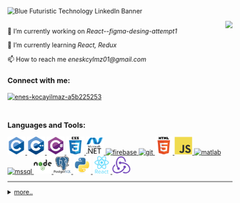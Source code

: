 ![Blue Futuristic Technology LinkedIn Banner](https://github.com/Kocayilmaz/Kocayilmaz/assets/115413087/7fc1c0ef-7030-4b1d-a42a-b020c38e34c5)

<div style="display: flex; align-items: center; justify-content: space-between;">
  <div style="flex: 1;">
    <div>
    <img align="right" src="https://media1.tenor.com/m/WkgpyPpxpDUAAAAC/work-internet.gif" height="200" style="margin-left: 20px;" />
  </div>
    <p>🔭 I’m currently working on <em>React--figma-desing-attempt1</em></p>
    <p>🌱 I’m currently learning <em>React, Redux</em></p>
    <p>📫 How to reach me <em>eneskcylmz01@gmail.com</em></p>
    <h3 align="left">Connect with me:</h3>
    <p align="left">
      <a href="https://linkedin.com/in/enes-kocayilmaz-a5b225253" target="blank">
        <img align="center" src="https://raw.githubusercontent.com/rahuldkjain/github-profile-readme-generator/master/src/images/icons/Social/linked-in-alt.svg" alt="enes-kocayilmaz-a5b225253" height="30" width="40" />
      </a>
    </p>
  </div>
</div>
<h3 align="left">Languages and Tools:</h3>
<p align="left">
  <a href="https://www.cprogramming.com/" target="_blank" rel="noreferrer">
    <img src="https://raw.githubusercontent.com/devicons/devicon/master/icons/c/c-original.svg" alt="c" width="40" height="40"/>
  </a>
  <a href="https://www.w3schools.com/cpp/" target="_blank" rel="noreferrer">
    <img src="https://raw.githubusercontent.com/devicons/devicon/master/icons/cplusplus/cplusplus-original.svg" alt="cplusplus" width="40" height="40"/>
  </a>
  <a href="https://www.w3schools.com/cs/" target="_blank" rel="noreferrer">
    <img src="https://raw.githubusercontent.com/devicons/devicon/master/icons/csharp/csharp-original.svg" alt="csharp" width="40" height="40"/>
  </a>
  <a href="https://www.w3schools.com/css/" target="_blank" rel="noreferrer">
    <img src="https://raw.githubusercontent.com/devicons/devicon/master/icons/css3/css3-original-wordmark.svg" alt="css3" width="40" height="40"/>
  </a>
  <a href="https://dotnet.microsoft.com/" target="_blank" rel="noreferrer">
    <img src="https://raw.githubusercontent.com/devicons/devicon/master/icons/dot-net/dot-net-original-wordmark.svg" alt="dotnet" width="40" height="40"/>
  </a>
  <a href="https://firebase.google.com/" target="_blank" rel="noreferrer">
    <img src="https://www.vectorlogo.zone/logos/firebase/firebase-icon.svg" alt="firebase" width="40" height="40"/>
  </a>
  <a href="https://git-scm.com/" target="_blank" rel="noreferrer">
    <img src="https://www.vectorlogo.zone/logos/git-scm/git-scm-icon.svg" alt="git" width="40" height="40"/>
  </a>
  <a href="https://www.w3.org/html/" target="_blank" rel="noreferrer">
    <img src="https://raw.githubusercontent.com/devicons/devicon/master/icons/html5/html5-original-wordmark.svg" alt="html5" width="40" height="40"/>
  </a>
  <a href="https://developer.mozilla.org/en-US/docs/Web/JavaScript" target="_blank" rel="noreferrer">
    <img src="https://raw.githubusercontent.com/devicons/devicon/master/icons/javascript/javascript-original.svg" alt="javascript" width="40" height="40"/>
  </a>
  <a href="https://www.mathworks.com/" target="_blank" rel="noreferrer">
    <img src="https://upload.wikimedia.org/wikipedia/commons/2/21/Matlab_Logo.png" alt="matlab" width="40" height="40"/>
  </a>
  <a href="https://www.microsoft.com/en-us/sql-server" target="_blank" rel="noreferrer">
    <img src="https://www.svgrepo.com/show/303229/microsoft-sql-server-logo.svg" alt="mssql" width="40" height="40"/>
  </a>
  <a href="https://nodejs.org" target="_blank" rel="noreferrer">
    <img src="https://raw.githubusercontent.com/devicons/devicon/master/icons/nodejs/nodejs-original-wordmark.svg" alt="nodejs" width="40" height="40"/>
  </a>
  <a href="https://www.postgresql.org" target="_blank" rel="noreferrer">
    <img src="https://raw.githubusercontent.com/devicons/devicon/master/icons/postgresql/postgresql-original-wordmark.svg" alt="postgresql" width="40" height="40"/>
  </a>
  <a href="https://www.python.org" target="_blank" rel="noreferrer">
    <img src="https://raw.githubusercontent.com/devicons/devicon/master/icons/python/python-original.svg" alt="python" width="40" height="40"/>
  </a>
  <a href="https://reactjs.org/" target="_blank" rel="noreferrer">
    <img src="https://raw.githubusercontent.com/devicons/devicon/master/icons/react/react-original-wordmark.svg" alt="react" width="40" height="40"/>
  </a>
  <a href="https://redux.js.org" target="_blank" rel="noreferrer">
    <img src="https://raw.githubusercontent.com/devicons/devicon/master/icons/redux/redux-original.svg" alt="redux" width="40" height="40"/>
</p>

---
<details>
  <summary>more..</summary>

  ![](https://komarev.com/ghpvc/?username=Kocayilmaz)
  <picture>
    <source media="(prefers-color-scheme: dark)" srcset="https://raw.githubusercontent.com/Kocayilmaz/Kocayilmaz/output/github-contribution-grid-snake-dark.svg">
    <source media="(prefers-color-scheme: light)" srcset="https://raw.githubusercontent.com/Kocayilmaz/Kocayilmaz/output/github-contribution-grid-snake.svg">
    <img alt="github contribution grid snake animation" src="https://raw.githubusercontent.com/Kocayilmaz/Kocayilmaz/output/github-contribution-grid-snake.svg">
</picture>

  <div align="center">
  <img src="https://github-readme-stats.vercel.app/api?username=kocayilmaz&hide_title=false&hide_rank=false&show_icons=true&include_all_commits=true&count_private=true&disable_animations=false&theme=dark&locale=en&hide_border=false" height="150" alt="stats graph"  />
  <img src="https://github-readme-stats.vercel.app/api/top-langs?username=kocayilmaz&locale=en&hide_title=false&layout=compact&card_width=320&langs_count=5&theme=dark&hide_border=false" height="150" alt="languages graph"  />
      <p><img src="https://github-readme-streak-stats.herokuapp.com/?user=kocayilmaz&" alt="kocayilmaz" /></p>
</div>
</details>
